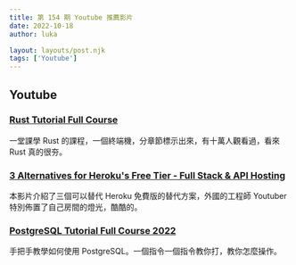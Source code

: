```yaml
---
title: 第 154 期 Youtube 推薦影片
date: 2022-10-18
author: luka

layout: layouts/post.njk
tags: ['Youtube']
---
```


## Youtube

### [Rust Tutorial Full Course](https://www.youtube.com/watch?v=ygL_xcavzQ4)

一堂課學 Rust 的課程，一個終端機，分章節標示出來，有十萬人觀看過，看來 Rust 真的很夯。

### [3 Alternatives for Heroku's Free Tier - Full Stack & API Hosting](https://www.youtube.com/watch?v=MusIvEKjqsc)

本影片介紹了三個可以替代 Heroku 免費版的替代方案，外國的工程師 Youtuber 特別佈置了自己房間的燈光，酷酷的。

### [PostgreSQL Tutorial Full Course 2022 ](https://www.youtube.com/watch?v=85pG_pDkITY&t=2s)

手把手教學如何使用 PostgreSQL。一個指令一個指令教你打，教你怎麼操作。

